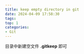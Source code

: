 ```yaml
---
title: keep empty directory in git
date: 2024-04-09 17:58:30
tags:
top: 1
categories:
- Git
---
```


目录中新建空文件 **.gitkeep** 即可